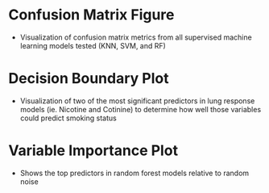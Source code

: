 # Confusion Matrix Figure
- Visualization of confusion matrix metrics from all supervised machine learning models tested (KNN, SVM, and RF)

# Decision Boundary Plot
- Visualization of two of the most significant predictors in lung response models (ie. Nicotine and Cotinine) to determine how well those variables could predict smoking status

# Variable Importance Plot
- Shows the top predictors in random forest models relative to random noise
